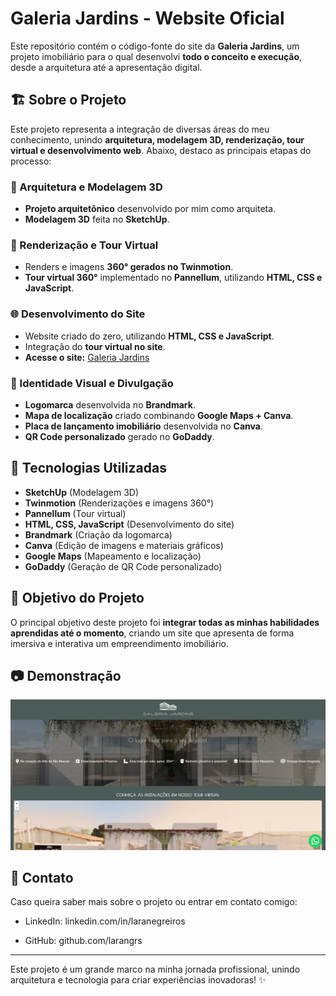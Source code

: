 # Galeria Jardins - Website Oficial

Este repositório contém o código-fonte do site da **Galeria Jardins**, um projeto imobiliário para o qual desenvolvi **todo o conceito e execução**, desde a arquitetura até a apresentação digital.

## 🏗️ Sobre o Projeto

Este projeto representa a integração de diversas áreas do meu conhecimento, unindo **arquitetura, modelagem 3D, renderização, tour virtual e desenvolvimento web**. Abaixo, destaco as principais etapas do processo:

### 📐 Arquitetura e Modelagem 3D
- **Projeto arquitetônico** desenvolvido por mim como arquiteta.
- **Modelagem 3D** feita no **SketchUp**.

### 🎨 Renderização e Tour Virtual
- Renders e imagens **360° gerados no Twinmotion**.
- **Tour virtual 360°** implementado no **Pannellum**, utilizando **HTML, CSS e JavaScript**.

### 🌐 Desenvolvimento do Site
- Website criado do zero, utilizando **HTML, CSS e JavaScript**.
- Integração do **tour virtual no site**.
- **Acesse o site:** [Galeria Jardins](https://qrco.de/bflt8t)

### 📌 Identidade Visual e Divulgação
- **Logomarca** desenvolvida no **Brandmark**.
- **Mapa de localização** criado combinando **Google Maps + Canva**.
- **Placa de lançamento imobiliário** desenvolvida no **Canva**.
- **QR Code personalizado** gerado no **GoDaddy**.

## 🚀 Tecnologias Utilizadas
- **SketchUp** (Modelagem 3D)
- **Twinmotion** (Renderizações e imagens 360°)
- **Pannellum** (Tour virtual)
- **HTML, CSS, JavaScript** (Desenvolvimento do site)
- **Brandmark** (Criação da logomarca)
- **Canva** (Edição de imagens e materiais gráficos)
- **Google Maps** (Mapeamento e localização)
- **GoDaddy** (Geração de QR Code personalizado)

## 🎯 Objetivo do Projeto
O principal objetivo deste projeto foi **integrar todas as minhas habilidades aprendidas até o momento**, criando um site que apresenta de forma imersiva e interativa um empreendimento imobiliário.

## 📷 Demonstração
![Galeria Jardins](printsite.png)

## 📩 Contato
Caso queira saber mais sobre o projeto ou entrar em contato comigo:
- LinkedIn: linkedin.com/in/laranegreiros

- GitHub: github.com/larangrs

---
Este projeto é um grande marco na minha jornada profissional, unindo arquitetura e tecnologia para criar experiências inovadoras! ✨

